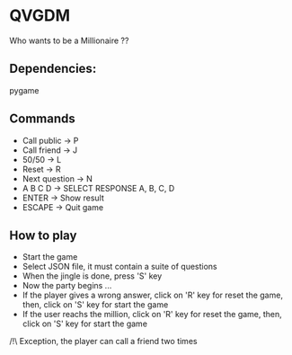 # QVGDM
Who wants to be a Millionaire ??

## Dependencies:

pygame


## Commands

* Call public -> P
* Call friend -> J
* 50/50       -> L
* Reset       -> R
* Next question -> N
* A B C D -> SELECT RESPONSE A, B, C, D
* ENTER -> Show result
* ESCAPE -> Quit game

## How to play

* Start the game
* Select JSON file, it must contain a suite of questions
* When the jingle is done, press 'S' key
* Now the party begins
...
* If the player gives a wrong answer, click on 'R' key for reset the game, then, click on 'S' key for start the game
* If the user reachs the million, click on 'R' key for reset the game, then, click on 'S' key for start the game

/!\ Exception, the player can call a friend two times 
